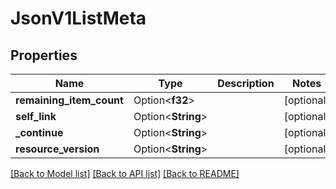 # JsonV1ListMeta

## Properties

Name | Type | Description | Notes
------------ | ------------- | ------------- | -------------
**remaining_item_count** | Option<**f32**> |  | [optional]
**self_link** | Option<**String**> |  | [optional]
**_continue** | Option<**String**> |  | [optional]
**resource_version** | Option<**String**> |  | [optional]

[[Back to Model list]](../README.md#documentation-for-models) [[Back to API list]](../README.md#documentation-for-api-endpoints) [[Back to README]](../README.md)


